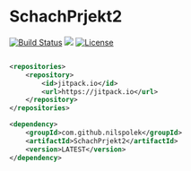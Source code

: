# SchachPrjekt2
[![Build Status](https://drone.webnils.de/api/badges/nilspolek/SchachPrjekt2/status.svg)](https://drone.webnils.de/nilspolek/SchachPrjekt2)  [![](https://jitpack.io/v/nilspolek/SchachPrjekt2.svg)](https://jitpack.io/#nilspolek/SchachPrjekt2)  [![License](https://img.shields.io/badge/License-Apache_2.0-blue.svg)](https://opensource.org/licenses/Apache-2.0)

```xml

<repositories>
	<repository>
		<id>jitpack.io</id>
 		<url>https://jitpack.io</url>
	</repository>
</repositories>

<dependency>
	<groupId>com.github.nilspolek</groupId>
	<artifactId>SchachPrjekt2</artifactId>
	<version>LATEST</version>
</dependency>
```
